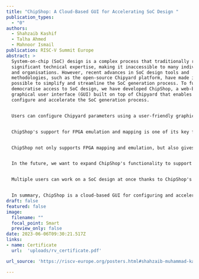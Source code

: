 ```yaml
---
title: "ChipShop: A Cloud-Based GUI for Accelerating SoC Design "
publication_types:
  - "0"
authors:
  - Shahzaib Kashif
  - Talha Ahmed
  - Mahnoor Ismail
publication: RISC-V Summit Europe
abstract: >
  System-on-chip (SoC) design is a complex process that traditionally requires
  significant technical expertise, making it inaccessible to many individuals
  and organisations. However, recent advances in SoC design tools and
  methodologies, such as the open-source Chipyard platform, have made it
  possible to simplify and streamline the SoC generation process. To further
  democratise access to SoC design, we have developed ChipShop, a web-based
  graphical user interface (GUI) built on top of Chipyard that enables users to
  configure and accelerate the SoC generation process.


  Users can configure Chipyard parameters using a user-friendly graphical interface on the ChipShop platform, which is hosted in the cloud. Users can configure the core types, caches, memory controllers, interconnects, and accelerators among other SoC features. The platform's user-friendly interface supports a variety of SoC configurations, making it simple for users to configure their designs. ChipShop aims to revolutionise access to chip design by offering a user-friendly interface for SoC generation, making it more available to a wider range of users.


  ChipShop's support for FPGA emulation and mapping is one of its key features. Users can test and validate their SoC designs using FPGA emulation quickly and effectively, and they can optimise their designs for FPGA-based implementations using mapping of SoC Components onto FPGA. ChipShop speeds up the SoC design cycle and enables users to confidently iterate on their designs by supporting FPGA emulation and mapping through its simple GUI.


  ChipShop not only supports FPGA mapping and emulation, but also gives users the option to add new intellectual properties (IPs) to the SoC design. Users can expand the address space with new IPs like MMIO and incorporate them into their designs. Additionally, ChipShop offers automatic blackbox generation and integration for RTLs provided by users. Users can quickly and easily add new functionality to their SoC designs using these features, which saves time and lowers the possibility of mistakes.


  In the future, we want to expand ChipShop's functionality to support FireSim, an open-source hardware emulation platform that lets users test their designs in a large-scale environment. Additionally, we intend to expand Bitstream Generation support through free and open-source tools like F4PGA, enabling users to generate bitstreams for their FPGA designs and tailor them for particular hardware platforms.


  Multiple users can work on a SoC design at once thanks to ChipShop's web-based interface's real-time collaboration capabilities. Version control is another feature of the platform that enables users to save and go back to earlier iterations of their SoC designs. Large teams working on complex designs will find this feature especially helpful because it makes it easier for them to keep track of changes, collaborate more efficiently, and lower the possibility of mistakes.


  In summary, ChipShop is a cloud-based GUI for configuring and accelerating SoC design. By providing an easy-to-use interface for Chipyard configuration and supporting FPGA emulation and mapping, ChipShop streamlines the SoC design process and makes it accessible to a broader range of users. With its support for adding new IPs and automatic blackbox generation and integration for user-provided RTLs, ChipShop further enhances the design capabilities of users. Looking ahead, we plan to extend ChipShop's capabilities to support FireSim and Bitstream Generation, further expanding its usefulness and democratising access to SoC design. With its real-time collaboration and version control features, ChipShop is also well-suited for large teams working on complex designs.
draft: false
featured: false
image:
  filename: ""
  focal_point: Smart
  preview_only: false
date: 2023-06-06T09:30:21.517Z
links:
- name: Certificate
  url:  'uploads/rv_certificate.pdf'

url_source: 'https://riscv-europe.org/posters.html#shahzaib-muhammad-kashif-chipshop-a-cloud-based-gui-for-accelerating-soc-design'

---
```


